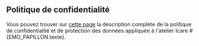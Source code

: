 ## Politique de confidentialité

Vous pouvez trouver sur [cette page](overview/policy) la description complète de la politique de confidentialité et de protection des données appliquée à l'atelier Icare #{EMO_PAPILLON.texte}.
